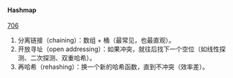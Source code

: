 
#### Hashmap
[706](leetcode/LeetCode/Hashmap/0706_Design_HashMap.md)

1. 分离链接（chaining）：数组 + 桶（最常见，也最直观）。
2. 开放寻址（open addressing）：如果冲突，就往后找下一个空位（如线性探测、二次探测、双重哈希）。
3. 再哈希（rehashing）：换一个新的哈希函数，直到不冲突（效率差）。